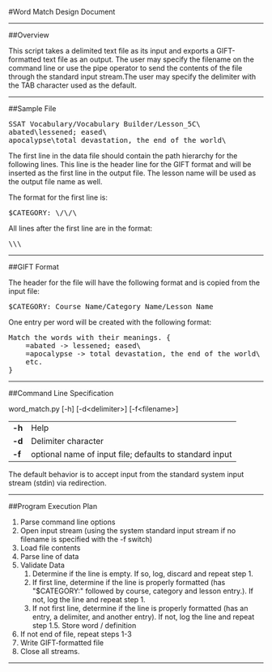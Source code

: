 #Word Match Design Document

-----------------------------------------------------------------------------

##Overview

This script takes a delimited text file as its input and exports a GIFT-formatted text file as an output. The user may specify the filename on the command line or use the pipe operator to send the contents of the file through the standard input stream.The user may specify the delimiter with the TAB character used as the default.

-----------------------------------------------------------------------------

##Sample File
<pre>SSAT Vocabulary/Vocabulary Builder/Lesson_5C\<newline\><br />abated\<tab\>lessened; eased\<newline\><br />apocalypse\<tab\>total devastation, the end of the world\<newline\></pre>

The first line in the data file should contain the path hierarchy for the following lines. This line is the header line for the GIFT format and will be inserted as the first line in the output file. The lesson name will be used as the output file name as well.

The format for the first line is:

<pre>$CATEGORY: \<Course Name\>/\<Category\>/\<Lesson Name\></pre>

All lines after the first line are in the format:
<pre>\<word\>\<delimiter\>\<definition\></pre>

-----------------------------------------------------------------------------

##GIFT Format

The header for the file will have the following format and is copied from the input file:

<pre>$CATEGORY: Course Name/Category Name/Lesson Name</pre>

One entry per word will be created with the following format:

<pre>Match the words with their meanings. {
	=abated -> lessened; eased\<newline\>
	=apocalypse -> total devastation, the end of the world\<newline\>
	etc.
}</pre>

-----------------------------------------------------------------------------

##Command Line Specification

word_match.py [-h] [-d\<delimiter\>] [-f\<filename\>]

<table>
	<tr>
		<td><b>-h</b></td><td>Help</td>
	<tr>
		<td><b>-d</b></td><td>Delimiter character</td>
	</tr>
	<tr>
		<td><b>-f</b></td><td>optional name of input file; defaults to standard input</td>
	</tr>
</table>

The default behavior is to accept input from the standard system input stream (stdin) via redirection.

-----------------------------------------------------------------------------

##Program Execution Plan

1. Parse command line options
2. Open input stream (using the system standard input stream if no filename is specified with the -f switch)
3. Load file contents
4. Parse line of data
5. Validate Data 
	1. Determine if the line is empty. If so, log, discard and repeat step 1.
	2. If first line, determine if the line is properly formatted (has "$CATEGORY:" followed by course, category and lesson entry.). If not, log the line and repeat step 1.
	3. If not first line, determine if the line is properly formatted (has an entry, a delimiter, and another entry). If not, log the line and repeat step 1.5. Store word / definition 
7. If not end of file, repeat steps 1-3
8. Write GIFT-formatted file
9. Close all streams.

-----------------------------------------------------------------------------
